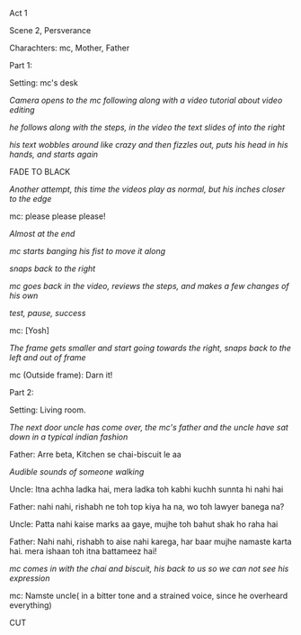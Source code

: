 Act 1

Scene 2, Persverance

Charachters: mc, Mother, Father

Part 1:

Setting: mc's desk

_Camera opens to the mc following along with a video tutorial about video editing_

_he follows along with the steps, in the video the text slides of into the right_

_his text wobbles around like crazy and then fizzles out, puts his head in his hands, and starts again_

FADE TO BLACK

_Another attempt, this time the videos play as normal, but his inches closer to the edge_

mc: please please please!

_Almost at the end_

*mc starts banging his fist to move it along*

_snaps back to the right_

_mc goes back in the video, reviews the steps, and makes a few changes of his own_

_test, pause, success_

mc: [Yosh]

_The frame gets smaller and start going towards the right, snaps back to the left and out of frame_

mc (Outside frame): Darn it!

Part 2:

Setting: Living room.

_The next door uncle has come over, the mc's father and the uncle have sat down in a typical indian fashion_

Father: Arre beta, Kitchen se chai-biscuit le aa

_Audible sounds of someone walking_

Uncle: Itna achha ladka hai, mera ladka toh kabhi kuchh sunnta hi nahi hai

Father: nahi nahi, rishabh ne toh top kiya ha na, wo toh lawyer banega na?

Uncle: Patta nahi kaise marks aa gaye, mujhe toh bahut shak ho raha hai

Father: Nahi nahi, rishabh to aise nahi karega, har baar mujhe namaste karta hai. mera ishaan toh itna battameez hai!

_mc comes in with the chai and biscuit, his back to us so we can not see his expression_

mc: Namste uncle( in a bitter tone and a strained voice, since he overheard everything)

CUT
